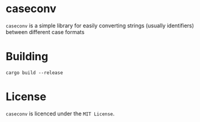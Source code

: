 # caseconv

`caseconv` is a simple library for easily converting strings (usually identifiers) between different case formats

# Building

```
cargo build --release
```

# License

`caseconv` is licenced under the `MIT License`.
